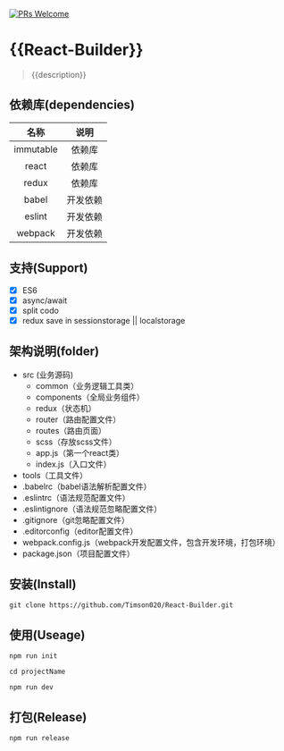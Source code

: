 [![PRs Welcome](https://img.shields.io/badge/PRs-welcome-brightgreen.svg)](https://github.com/Timson020/React-Builder.git/pulls)

# {{React-Builder}}
>{{description}}

## 依赖库(dependencies)

|名称|说明|
|:--:|:--:|
|immutable|依赖库|
|react|依赖库|
|redux|依赖库|
|babel|开发依赖|
|eslint|开发依赖|
|webpack|开发依赖|

## 支持(Support)

- [X] ES6
- [X] async/await
- [X] split codo
- [X] redux save in sessionstorage || localstorage

## 架构说明(folder)

- src (业务源码)
	- common（业务逻辑工具类）
	- components（全局业务组件）
	- redux（状态机）
	- router（路由配置文件）
	- routes（路由页面）
	- scss（存放scss文件）
	- app.js（第一个react类）
	- index.js（入口文件）
- tools（工具文件）
- .babelrc（babel语法解析配置文件）
- .eslintrc（语法规范配置文件）
- .eslintignore（语法规范忽略配置文件）
- .gitignore（git忽略配置文件）
- .editorconfig（editor配置文件）
- webpack.config.js（webpack开发配置文件，包含开发环境，打包环境）
- package.json（项目配置文件）

## 安装(Install)

```
git clone https://github.com/Timson020/React-Builder.git
```

## 使用(Useage)

```
npm run init

cd projectName

npm run dev
```

## 打包(Release)

```
npm run release
```
